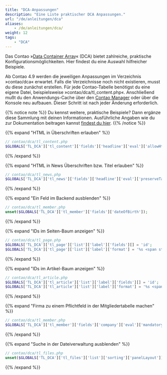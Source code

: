 ```yaml
---
title: "DCA-Anpassungen"
description: "Eine Liste praktischer DCA Anpassungen."
url: "/de/anleitungen/dca"
aliases:
    - /de/anleitungen/dca/
weight: 12
tags: 
    - "DCA"
---
```



Das Contao »[Data Container Array](https://docs.contao.org/dev/reference/dca/)« (DCA) bietet zahlreiche, 
praktische Konfigurationsmöglichkeiten. Hier findest du eine Auswahl hilfreicher Beispiele.

Ab Contao 4.9 werden die jeweiligen Anpassungen im Verzeichnis »contao/dca« erwartet. Falls die Verzeichnisse noch 
nicht existieren, musst du diese zunächst erstellen. Für jede Contao-Tabelle benötigst du eine eigene Datei, 
beispielsweise »contao/dca/tl_content.php«. Anschließend mußt du den Anwendungs-Cache über den 
[Contao Manager](/de/installation/contao-manager/) oder über die Konsole neu aufbauen. Dieser Schritt ist nach 
jeder Änderung erforderlich.

{{% notice note %}}
Du kennst weitere, praktische Beispiele? Dann ergänze diese Sammlung mit deinen Informationen. Ausführliche Angaben wie
du zur Dokumentation beitragen kannst [findest du hier](/de/beitragen/).
{{% /notice %}}


{{% expand "HTML in Überschriften erlauben" %}}
```php
// contao/dca/tl_content.php
$GLOBALS['TL_DCA']['tl_content']['fields']['headline']['eval']['allowHtml'] = true;
```
{{% /expand %}}


{{% expand "HTML in News Überschriften bzw. Titel erlauben" %}}
```php
// contao/dca/tl_news.php
$GLOBALS['TL_DCA']['tl_news']['fields']['headline']['eval']['preserveTags'] = true;
```
{{% /expand %}}


{{% expand "Ein Feld im Backend ausblenden" %}}
```php
// contao/dca/tl_member.php
unset($GLOBALS['TL_DCA']['tl_member']['fields']['dateOfBirth']);
```
{{% /expand %}}


{{% expand "IDs im Seiten-Baum anzeigen" %}}
```php
// contao/dca/tl_page.php
$GLOBALS['TL_DCA']['tl_page']['list']['label']['fields'][] = 'id';
$GLOBALS['TL_DCA']['tl_page']['list']['label']['format'] = '%s <span style="font-weight:normal; padding-left: 3px;">(IDp: %s)</span>';
```
{{% /expand %}}


{{% expand "IDs im Artikel-Baum anzeigen" %}}
```php
// contao/dca/tl_article.php
$GLOBALS['TL_DCA']['tl_article']['list']['label']['fields'][] = 'id'; 
$GLOBALS['TL_DCA']['tl_article']['list']['label']['format'] = '%s <span style="font-weight:normal; padding-left: 3px;">(%s, IDa: %s)</span>';
```
{{% /expand %}}


{{% expand "Firma zu einem Pflichtfeld in der Mitgliedertabelle machen" %}}
```php
// contao/dca/tl_member.php
$GLOBALS['TL_DCA']['tl_member']['fields']['company']['eval']['mandatory'] = true;
```
{{% /expand %}}


{{% expand "Suche in der Dateiverwaltung ausblenden" %}}
```php
// contao/dca/tl_files.php
unset($GLOBALS['TL_DCA']['tl_files']['list']['sorting']['panelLayout']);
```
{{% /expand %}}

